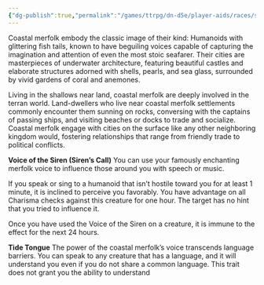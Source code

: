 ```yaml
---
{"dg-publish":true,"permalink":"/games/ttrpg/dn-d5e/player-aids/races/sub-races/merfolk-subrace-coastal/","tags":["TTRPG/DND/5e","Races"],"noteIcon":""}
---
```



Coastal merfolk embody the classic image of their kind: Humanoids with glittering fish tails,
known to have beguiling voices capable of capturing the imagination and attention of even the
most stoic seafarer. Their cities are masterpieces of underwater architecture, featuring beautiful
castles and elaborate structures adorned with shells, pearls, and sea glass, surrounded by vivid
gardens of coral and anemones.

Living in the shallows near land, coastal merfolk are deeply involved in the terran world.
Land-dwellers who live near coastal merfolk settlements commonly encounter them sunning on
rocks, conversing with the captains of passing ships, and visiting beaches or docks to trade and
socialize. Coastal merfolk engage with cities on the surface like any other neighboring kingdom
would, fostering relationships that range from friendly trade to political conflicts.

**Voice of the Siren (Siren’s Call)**
You can use your famously enchanting merfolk voice to influence those around you with
speech or music.

If you speak or sing to a humanoid that isn’t hostile toward you for at least 1 minute, it is
inclined to perceive you favorably. You have advantage on all Charisma checks against
this creature for one hour. The target has no hint that you tried to influence it.

Once you have used the Voice of the Siren on a creature, it is immune to the effect for
the next 24 hours.

**Tide Tongue**
The power of the coastal merfolk’s voice transcends language barriers. You can speak to
any creature that has a language, and it will understand you even if you do not share a
common language. This trait does not grant you the ability to understand

